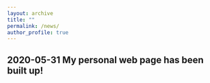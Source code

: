 ```yaml
---
layout: archive
title: ""
permalink: /news/
author_profile: true
---
```


## 2020-05-31 My personal web page has been built up! 